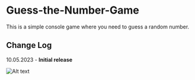 # Guess-the-Number-Game
This is a simple console game where you need to guess a random number.

## Change Log

10.05.2023 - **Initial release**

![Alt text]([http://full/path/to/img.jpg](https://raw.githubusercontent.com/ivan369-git/Guess-the-Number-Game/main/screenshots/GuessTheNumber1.jpg) "Optional title")
